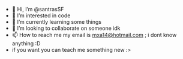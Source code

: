 - 👋 Hi, I’m @santrasSF
- 👀 I’m interested in code
- 🌱 I’m currently learning some things
- 💞️ I’m looking to collaborate on someone idk
- 📫 How to reach me my email is mxa14@hotmail.com ;  i dont know anything :D
- if you want you can teach me something new :>
<!---
santrasSF/santrasSF is a ✨ special ✨ repository because its `README.md` (this file) appears on your GitHub profile.
You can click the Preview link to take a look at your changes.
---> 
